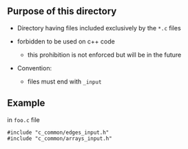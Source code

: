 Purpose of this directory
----------------------------------

- Directory having files included exclusively by the `*.c` files
- forbidden to be used on c++ code
  - this prohibition is not enforced but will be in the future

- Convention:
  - files must end with `_input`


Example
----------------------------------

in `foo.c` file

    #include "c_common/edges_input.h"
    #include "c_common/arrays_input.h"

